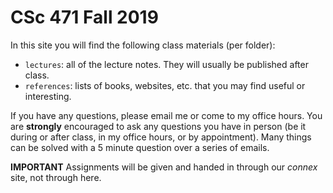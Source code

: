 # CSc 471 Fall 2019

In this site you will find the following class materials (per folder):

* `lectures`: all of the lecture notes. They will usually be published after class.
* `references`: lists of books, websites, etc. that you may find useful or interesting.

If you have any questions, please email me or come to my office hours. You are **strongly** encouraged to ask any questions you have in person (be it during or after class, in my office hours, or by appointment). Many things can be solved with a 5 minute question over a series of emails.

**IMPORTANT** Assignments will be given and handed in through our *connex* site, not through here.
